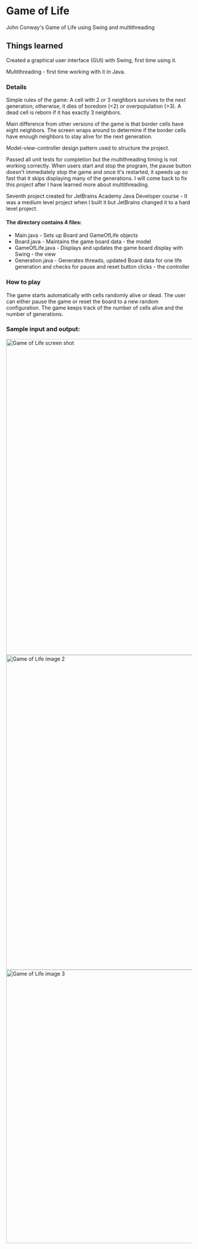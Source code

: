 # Game of Life

John Conway's Game of Life using Swing and multithreading

## Things learned

Created a graphical user interface (GUI) with Swing, first time using it.

Multithreading - first time working with it in Java.

### Details

Simple rules of the game: A cell with 2 or 3 neighbors survives to the next generation; otherwise, it dies of boredom (<2) or overpopulation (>3). A dead cell is reborn if it has exactly 3 neighbors.

Main difference from other versions of the game is that border cells have eight neighbors. The screen wraps around to determine if the border cells have enough neighbors to stay alive for the next generation.

Model-view-controller design pattern used to structure the project.

Passed all unit tests for completion but the multithreading timing is not working correctly.  When users start and stop the program, the pause button doesn't immediately stop the game and once it's restarted, it speeds up so fast that it skips displaying many of the generations.  I will come back to fix this project after I have learned more about multithreading.

Seventh project created for JetBrains Academy Java Developer course - It was a medium level project when I built it but JetBrains changed it to a hard level project.

#### The directory contains 4 files: 

* Main.java - Sets up Board and GameOfLife objects
* Board.java - Maintains the game board data - the model
* GameOfLife.java - Displays and updates the game board display with Swing - the view
* Generation.java - Generates threads, updated Board data for one life generation and checks for pause and reset button clicks - the controller

### How to play

The game starts automatically with cells randomly alive or dead.  The user can either pause the game or reset the board to a new random configuration. The game keeps track of the number of cells alive and the number of generations.

### Sample input and output:

<img width="854" alt="Game of Life screen shot" src="https://user-images.githubusercontent.com/49824414/118568758-84e31380-b746-11eb-8380-28a570c7ac2b.png">

<img width="851" alt="Game of Life image 2" src="https://user-images.githubusercontent.com/49824414/118569515-156e2380-b748-11eb-8223-ed8efb295ce8.png">

<img width="739" alt="Game of Life image 3" src="https://user-images.githubusercontent.com/49824414/118575688-093c9300-b755-11eb-9384-2c650913471a.png">


